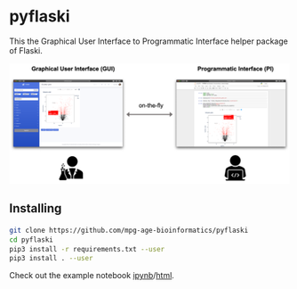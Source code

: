 # pyflaski

This the Graphical User Interface to Programmatic Interface helper package of Flaski.

![flaski](/Flaski.Readme.png)

## Installing 

```bash
git clone https://github.com/mpg-age-bioinformatics/pyflaski
cd pyflaski
pip3 install -r requirements.txt --user
pip3 install . --user
```

Check out the example notebook [ipynb](example.ipynb)/[html](example.html).
